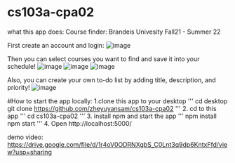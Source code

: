 # cs103a-cpa02


what this app does:
Course finder: Brandeis Univesity Fall21 - Summer 22

First create an account and login:
![image](https://user-images.githubusercontent.com/62254256/166884726-84c9413f-691e-403f-a6c1-18e218de735d.png)

Then you can select courses you want to find and save it into your schedule!
![image](https://user-images.githubusercontent.com/62254256/166884947-17812883-9751-4e48-a3a9-9907696fec0c.png)
![image](https://user-images.githubusercontent.com/62254256/166885125-fa25b376-33ba-49bc-b9a0-e25e91baa86d.png)
![image](https://user-images.githubusercontent.com/62254256/166885285-e7f8544b-a9d3-425b-86f6-4b82c6a651bd.png)

Also, you can create your own to-do list by adding title, description, and priority!
![image](https://user-images.githubusercontent.com/62254256/166885468-c79da21e-68fd-4e22-a7f4-bb54be4493b2.png)

#How to start the app locally:
1.clone this app to your desktop
'''
cd desktop
git clone https://github.com/zheyuyansam/cs103a-cpa02
'''
2. cd to this app
'''
cd cs103a-cpa02
'''
3. install npm and start the app
'''
npm install
npm start
'''
4. Open http://localhost:5000/


demo video:
https://drive.google.com/file/d/1r4oV0ODRNXgbS_C0Lnt3q9dp6KntxFfd/view?usp=sharing


